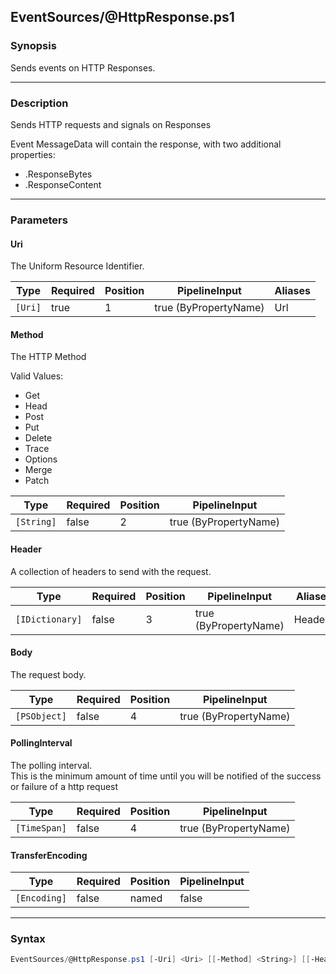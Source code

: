 EventSources/@HttpResponse.ps1
------------------------------




### Synopsis
Sends events on HTTP Responses.



---


### Description

Sends HTTP requests and signals on Responses


Event MessageData will contain the response, with two additional properties:
* .ResponseBytes
* .ResponseContent



---


### Parameters
#### **Uri**

The Uniform Resource Identifier.






|Type   |Required|Position|PipelineInput        |Aliases|
|-------|--------|--------|---------------------|-------|
|`[Uri]`|true    |1       |true (ByPropertyName)|Url    |



#### **Method**

The HTTP Method



Valid Values:

* Get
* Head
* Post
* Put
* Delete
* Trace
* Options
* Merge
* Patch






|Type      |Required|Position|PipelineInput        |
|----------|--------|--------|---------------------|
|`[String]`|false   |2       |true (ByPropertyName)|



#### **Header**

A collection of headers to send with the request.






|Type           |Required|Position|PipelineInput        |Aliases|
|---------------|--------|--------|---------------------|-------|
|`[IDictionary]`|false   |3       |true (ByPropertyName)|Headers|



#### **Body**

The request body.






|Type        |Required|Position|PipelineInput        |
|------------|--------|--------|---------------------|
|`[PSObject]`|false   |4       |true (ByPropertyName)|



#### **PollingInterval**

The polling interval.  
This is the minimum amount of time until you will be notified of the success or failure of a http request






|Type        |Required|Position|PipelineInput        |
|------------|--------|--------|---------------------|
|`[TimeSpan]`|false   |4       |true (ByPropertyName)|



#### **TransferEncoding**




|Type        |Required|Position|PipelineInput|
|------------|--------|--------|-------------|
|`[Encoding]`|false   |named   |false        |





---


### Syntax
```PowerShell
EventSources/@HttpResponse.ps1 [-Uri] <Uri> [[-Method] <String>] [[-Header] <IDictionary>] [[-Body] <PSObject>] [[-PollingInterval] <TimeSpan>] [-TransferEncoding <Encoding>] [<CommonParameters>]
```
